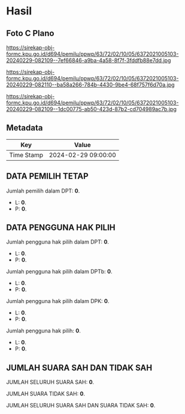 # Hasil

## Foto C Plano

https://sirekap-obj-formc.kpu.go.id/d694/pemilu/ppwp/63/72/02/10/05/6372021005103-20240229-082109--7ef66846-a9ba-4a58-8f7f-3fddfb88e7dd.jpg

https://sirekap-obj-formc.kpu.go.id/d694/pemilu/ppwp/63/72/02/10/05/6372021005103-20240229-082110--ba58a266-784b-4430-9be4-68f757f6d70a.jpg

https://sirekap-obj-formc.kpu.go.id/d694/pemilu/ppwp/63/72/02/10/05/6372021005103-20240229-082109--1dc00775-ab50-423d-87b2-cd704989ac7b.jpg


## Metadata

| Key        | Value               |
| ---------- | ------------------- |
| Time Stamp | 2024-02-29 09:00:00 |


## DATA PEMILIH TETAP

Jumlah pemilih dalam DPT: **0**.
 * L: **0**.
 * P: **0**.

## DATA PENGGUNA HAK PILIH

Jumlah pengguna hak pilih dalam DPT: **0**.
 * L: **0**.
 * P: **0**.

Jumlah pengguna hak pilih dalam DPTb: **0**.
 * L: **0**.
 * P: **0**.

Jumlah pengguna hak pilih dalam DPK: **0**.
 * L: **0**.
 * P: **0**.

Jumlah pengguna hak pilih: **0**.
 * L: **0**.
 * P: **0**.

## JUMLAH SUARA SAH DAN TIDAK SAH

JUMLAH SELURUH SUARA SAH: **0**.

JUMLAH SUARA TIDAK SAH: **0**.

JUMLAH SELURUH SUARA SAH DAN SUARA TIDAK SAH: **0**.


